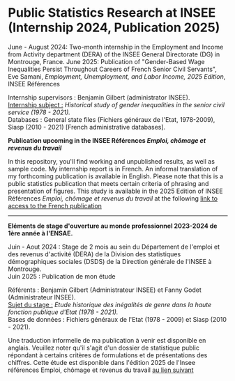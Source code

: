 # Public Statistics Research at INSEE (Internship 2024, Publication 2025)

June - August 2024: Two-month internship in the Employment and Income from Activity department (DERA) of the INSEE General Directorate (DG) in Montrouge, France. 
June 2025: Publication of "Gender-Based Wage Inequalities Persist Throughout Careers of French Senior Civil Servants", Eve Samani, *Employment, Unemployment, and Labor Income, 2025 Edition*, INSEE Références

Internship supervisors : Benjamin Gilbert (administrator INSEE).  
<u> Internship subject :</u> *Historical study of gender inequalities in the senior civil service (1978 - 2021).*  
Databases : General state files (Fichiers généraux de l'Etat, 1978-2009), Siasp (2010 - 2021) [French administrative databases].


**Publication upcoming in the INSEE Références _Emploi, chômage et revenus du travail_**



In this repository, you'll find working and unpublished results, as well as sample code. My internship report is in French. 
An informal translation of my forthcoming publication is available in English. Please note that this is a public statistics publication that meets certain criteria of phrasing and presentation of figures. This study is available in the 2025 Edition of INSEE Références _Emploi, chômage et revenus du travail_ at the following [link to access to the French publication](https://www.insee.fr/fr/statistiques/8376898?sommaire=8376908)


______

**Eléments de stage d'ouverture au monde professionnel 2023-2024 de 1ère année à l'ENSAE.** 

Juin - Aout 2024 : Stage de 2 mois au sein du Département de l'emploi et des revenus d'activité (DERA) de la Division des statistiques démographiques sociales (DSDS) de la Direction générale de l'INSEE à Montrouge.  
Juin 2025 : Publication de mon étude 

Référents : Benjamin Gilbert (Administrateur INSEE) et Fanny Godet (Administrateur INSEE).  
<u>Sujet du stage :</u> *Etude historique des inégalités de genre dans la haute fonction publique d'Etat (1978 - 2021).*    
Bases de données : Fichiers généraux de l'Etat (1978 - 2009) et Siasp (2010 - 2021).  


Une traduction informelle de ma publication à venir est disponible en anglais. Veuillez noter qu'il s'agit d'un dossier de statistique public répondant à certains critères de formulations et de présentations des chiffres. Cette étude est disponible dans l'édition 2025 de l'Insee références Emploi, chômage et revenus du travail [au lien suivant](https://www.insee.fr/fr/statistiques/8376898?sommaire=8376908)



